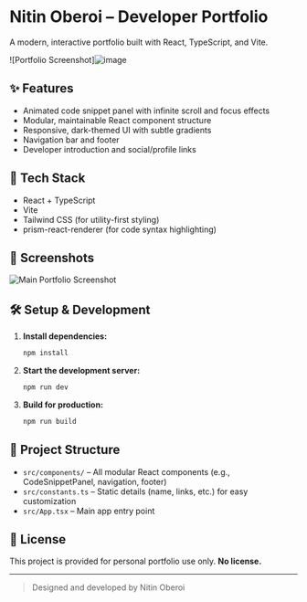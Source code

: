 # Nitin Oberoi – Developer Portfolio

A modern, interactive portfolio built with React, TypeScript, and Vite.

![Portfolio Screenshot]![image](https://github.com/user-attachments/assets/83c24266-589c-43df-a9b8-3b43e7339864)


## ✨ Features

- Animated code snippet panel with infinite scroll and focus effects
- Modular, maintainable React component structure
- Responsive, dark-themed UI with subtle gradients
- Navigation bar and footer
- Developer introduction and social/profile links

## 🚀 Tech Stack

- React + TypeScript
- Vite
- Tailwind CSS (for utility-first styling)
- prism-react-renderer (for code syntax highlighting)

## 📸 Screenshots

![Main Portfolio Screenshot](./screenshot.png)

## 🛠️ Setup & Development

1. **Install dependencies:**
   ```bash
   npm install
   ```
2. **Start the development server:**
   ```bash
   npm run dev
   ```
3. **Build for production:**
   ```bash
   npm run build
   ```

## 📁 Project Structure

- `src/components/` – All modular React components (e.g., CodeSnippetPanel, navigation, footer)
- `src/constants.ts` – Static details (name, links, etc.) for easy customization
- `src/App.tsx` – Main app entry point

## 🙅 License

This project is provided for personal portfolio use only. **No license.**

---

> Designed and developed by Nitin Oberoi
